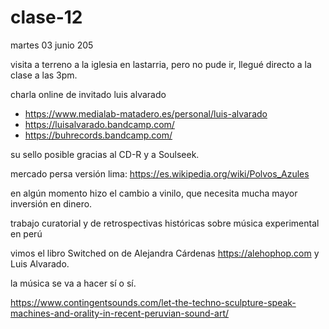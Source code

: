 # clase-12

martes 03 junio 205

visita a terreno a la iglesia en lastarria, pero no pude ir, llegué directo a la clase a las 3pm.

charla online de invitado luis alvarado

* <https://www.medialab-matadero.es/personal/luis-alvarado>
* <https://luisalvarado.bandcamp.com/>
* <https://buhrecords.bandcamp.com/>

su sello posible gracias al CD-R y a Soulseek.

mercado persa versión lima: <https://es.wikipedia.org/wiki/Polvos_Azules>

en algún momento hizo el cambio a vinilo, que necesita mucha mayor inversión en dinero.

trabajo curatorial y de retrospectivas históricas sobre música experimental en perú

vimos el libro Switched on de Alejandra Cárdenas <https://alehophop.com> y Luis Alvarado.

la música se va a hacer sí o sí.

<https://www.contingentsounds.com/let-the-techno-sculpture-speak-machines-and-orality-in-recent-peruvian-sound-art/>

